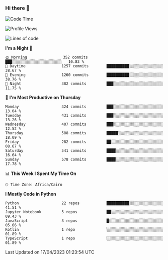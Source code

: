 ### Hi there 👋

<!--
**AMR-KELEG/AMR-KELEG** is a ✨ _special_ ✨ repository because its `README.md` (this file) appears on your GitHub profile.

Here are some ideas to get you started:

- 🔭 I’m currently working on ...
- 🌱 I’m currently learning ...
- 👯 I’m looking to collaborate on ...
- 🤔 I’m looking for help with ...
- 💬 Ask me about ...
- 📫 How to reach me: ...
- 😄 Pronouns: ...
- ⚡ Fun fact: ...
-->

<!--START_SECTION:waka-->
![Code Time](http://img.shields.io/badge/Code%20Time-0%20secs-blue)

![Profile Views](http://img.shields.io/badge/Profile%20Views-0-blue)

![Lines of code](https://img.shields.io/badge/From%20Hello%20World%20I%27ve%20Written-20.6%20million%20lines%20of%20code-blue)

**I'm a Night 🦉** 

```text
🌞 Morning                352 commits         ███░░░░░░░░░░░░░░░░░░░░░░   10.83 % 
🌆 Daytime                1257 commits        ██████████░░░░░░░░░░░░░░░   38.67 % 
🌃 Evening                1260 commits        ██████████░░░░░░░░░░░░░░░   38.76 % 
🌙 Night                  382 commits         ███░░░░░░░░░░░░░░░░░░░░░░   11.75 % 
```
📅 **I'm Most Productive on Thursday** 

```text
Monday                   424 commits         ███░░░░░░░░░░░░░░░░░░░░░░   13.04 % 
Tuesday                  431 commits         ███░░░░░░░░░░░░░░░░░░░░░░   13.26 % 
Wednesday                407 commits         ███░░░░░░░░░░░░░░░░░░░░░░   12.52 % 
Thursday                 588 commits         █████░░░░░░░░░░░░░░░░░░░░   18.09 % 
Friday                   282 commits         ██░░░░░░░░░░░░░░░░░░░░░░░   08.67 % 
Saturday                 541 commits         ████░░░░░░░░░░░░░░░░░░░░░   16.64 % 
Sunday                   578 commits         ████░░░░░░░░░░░░░░░░░░░░░   17.78 % 
```


📊 **This Week I Spent My Time On** 

```text
🕑︎ Time Zone: Africa/Cairo
```

**I Mostly Code in Python** 

```text
Python                   22 repos            ██████████░░░░░░░░░░░░░░░   41.51 % 
Jupyter Notebook         5 repos             ██░░░░░░░░░░░░░░░░░░░░░░░   09.43 % 
JavaScript               3 repos             █░░░░░░░░░░░░░░░░░░░░░░░░   05.66 % 
Kotlin                   1 repo              ░░░░░░░░░░░░░░░░░░░░░░░░░   01.89 % 
TypeScript               1 repo              ░░░░░░░░░░░░░░░░░░░░░░░░░   01.89 % 
```




 Last Updated on 17/04/2023 01:23:54 UTC
<!--END_SECTION:waka-->
